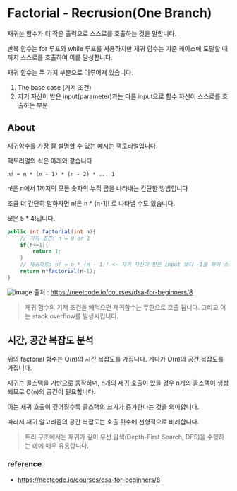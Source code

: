 # Factorial - Recrusion(One Branch)

재귀는 함수가 더 작은 출력으로 스스로를 호출하는 것을 말합니다.

반복 함수는 for 루프와 while 루프를 사용하지만 재귀 함수는 기준 케이스에 도달할 때까지 스스로를 호출하여 이를 달성합니다.

재귀 함수는 두 가지 부분으로 이루어져 있습니다.

1. The base case (기저 조건)
2. 자기 자신이 받은 input(parameter)과는 다른 input으로 함수 자신이 스스로를 호출하는 부분

## About

재귀함수를 가장 잘 설명할 수 있는 예시는 팩토리얼입니다.

팩토리얼의 식은 아래와 같습니다

```text
n! = n * (n - 1) * (n - 2) * ... 1 
```

n!은 n에서 1까지의 모든 숫자의 누적 곱을 나타내는 간단한 방법입니다

조금 더 간단히 말하자면 n!은 n * (n-1)! 로 나타낼 수도 있습니다.

5!은 5 * 4!입니다.

```java
public int factorial(int n){
    // 기저 조건: n = 0 or 1
    if(n<=1){
        return 1;
    }
    // 재귀파트: n! = n * (n - 1)! <- 자기 자신이 받은 input 보다 -1을 하여 스스로를 다시 호출
    return n*factorial(n-1);
}
```

![image](https://github.com/hwibaski/java-problem-solving/assets/85930725/65bf7811-007d-47a5-be71-f901b34d66e0)
출처 : https://neetcode.io/courses/dsa-for-beginners/8


> 재귀 함수의 기저 조건을 빼먹으면 재귀함수는 무한으로 호출 됩니다. 그리고 이는 stack overflow를 발생시킵니다.

## 시간, 공간 복잡도 분석

위의 factorial 함수는 O(n)의 시간 복잡도를 가집니다. 게다가 O(n)의 공간 복잡도를 가집니다.

재귀는 콜스택을 기반으로 동작하며, n개의 재귀 호출이 있을 경우 n개의 콜스택이 생성되므로 O(n)의 공간이 필요합니다.

이는 재귀 호출이 깊어질수록 콜스택의 크기가 증가한다는 것을 의미합니다.

따라서 재귀 알고리즘의 공간 복잡도는 호출 횟수에 선형적으로 비례합니다.

> 트리 구조에서는 재귀가 깊이 우선 탐색(Depth-First Search, DFS)을 수행하는 데에 매우 유용합니다.

### reference

- https://neetcode.io/courses/dsa-for-beginners/8
